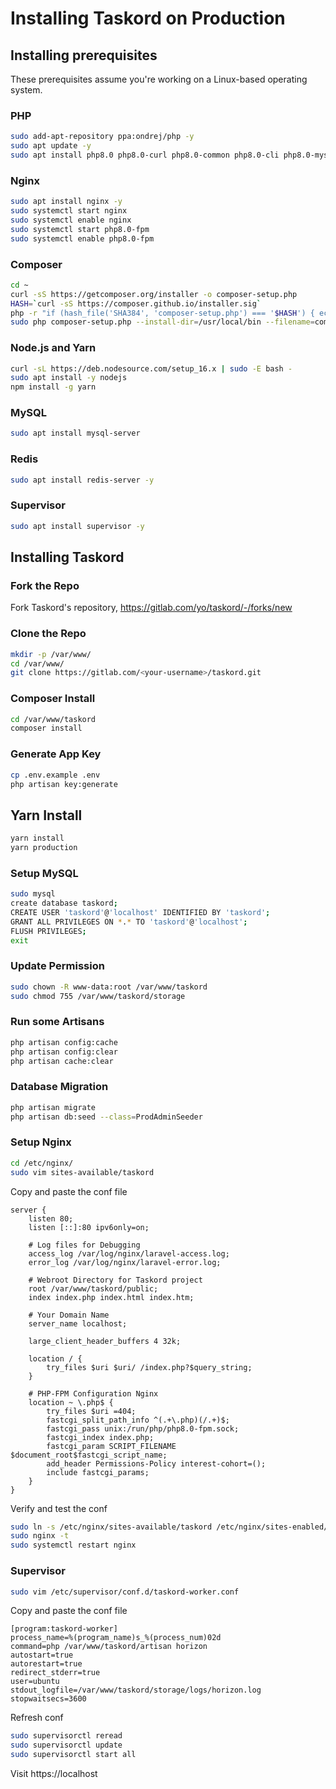 # Installing Taskord on Production

## Installing prerequisites

These prerequisites assume you're working on a Linux-based operating system.

### PHP

```sh
sudo add-apt-repository ppa:ondrej/php -y
sudo apt update -y
sudo apt install php8.0 php8.0-curl php8.0-common php8.0-cli php8.0-mysql php8.0-mbstring php8.0-fpm php8.0-xml php8.0-zip php8.0-redis php8.0-gd php8.0-bcmath -y
```

### Nginx

```sh
sudo apt install nginx -y
sudo systemctl start nginx
sudo systemctl enable nginx
sudo systemctl start php8.0-fpm
sudo systemctl enable php8.0-fpm
```

### Composer

```sh
cd ~
curl -sS https://getcomposer.org/installer -o composer-setup.php
HASH=`curl -sS https://composer.github.io/installer.sig`
php -r "if (hash_file('SHA384', 'composer-setup.php') === '$HASH') { echo 'Installer verified'; } else { echo 'Installer corrupt'; unlink('composer-setup.php'); } echo PHP_EOL;"
sudo php composer-setup.php --install-dir=/usr/local/bin --filename=composer
```

### Node.js and Yarn

```sh
curl -sL https://deb.nodesource.com/setup_16.x | sudo -E bash -
sudo apt install -y nodejs
npm install -g yarn
```

### MySQL

```sh
sudo apt install mysql-server
```

### Redis

```sh
sudo apt install redis-server -y
```

### Supervisor

```sh
sudo apt install supervisor -y
```

## Installing Taskord

### Fork the Repo

Fork Taskord's repository, https://gitlab.com/yo/taskord/-/forks/new

### Clone the Repo

```sh
mkdir -p /var/www/
cd /var/www/
git clone https://gitlab.com/<your-username>/taskord.git
```

### Composer Install

```sh
cd /var/www/taskord
composer install
```


### Generate App Key

```sh
cp .env.example .env
php artisan key:generate
```

## Yarn Install

```sh
yarn install
yarn production
```

### Setup MySQL

```sh
sudo mysql
create database taskord;
CREATE USER 'taskord'@'localhost' IDENTIFIED BY 'taskord';
GRANT ALL PRIVILEGES ON *.* TO 'taskord'@'localhost';
FLUSH PRIVILEGES;
exit
```

### Update Permission

```sh
sudo chown -R www-data:root /var/www/taskord
sudo chmod 755 /var/www/taskord/storage
```

### Run some Artisans

```sh
php artisan config:cache
php artisan config:clear
php artisan cache:clear
```

### Database Migration

```sh
php artisan migrate
php artisan db:seed --class=ProdAdminSeeder
```

### Setup Nginx

```sh
cd /etc/nginx/
sudo vim sites-available/taskord
```

Copy and paste the conf file

```
server {
    listen 80;
    listen [::]:80 ipv6only=on;

    # Log files for Debugging
    access_log /var/log/nginx/laravel-access.log;
    error_log /var/log/nginx/laravel-error.log;

    # Webroot Directory for Taskord project
    root /var/www/taskord/public;
    index index.php index.html index.htm;

    # Your Domain Name
    server_name localhost;

    large_client_header_buffers 4 32k;

    location / {
        try_files $uri $uri/ /index.php?$query_string;
    }

    # PHP-FPM Configuration Nginx
    location ~ \.php$ {
        try_files $uri =404;
        fastcgi_split_path_info ^(.+\.php)(/.+)$;
        fastcgi_pass unix:/run/php/php8.0-fpm.sock;
        fastcgi_index index.php;
        fastcgi_param SCRIPT_FILENAME $document_root$fastcgi_script_name;
        add_header Permissions-Policy interest-cohort=();
        include fastcgi_params;
    }
}
```

Verify and test the conf

```sh
sudo ln -s /etc/nginx/sites-available/taskord /etc/nginx/sites-enabled/
sudo nginx -t
sudo systemctl restart nginx
```

### Supervisor

```sh
sudo vim /etc/supervisor/conf.d/taskord-worker.conf
```

Copy and paste the conf file

```
[program:taskord-worker]
process_name=%(program_name)s_%(process_num)02d
command=php /var/www/taskord/artisan horizon
autostart=true
autorestart=true
redirect_stderr=true
user=ubuntu
stdout_logfile=/var/www/taskord/storage/logs/horizon.log
stopwaitsecs=3600
```
Refresh conf

```sh
sudo supervisorctl reread
sudo supervisorctl update
sudo supervisorctl start all
```

Visit https://localhost
